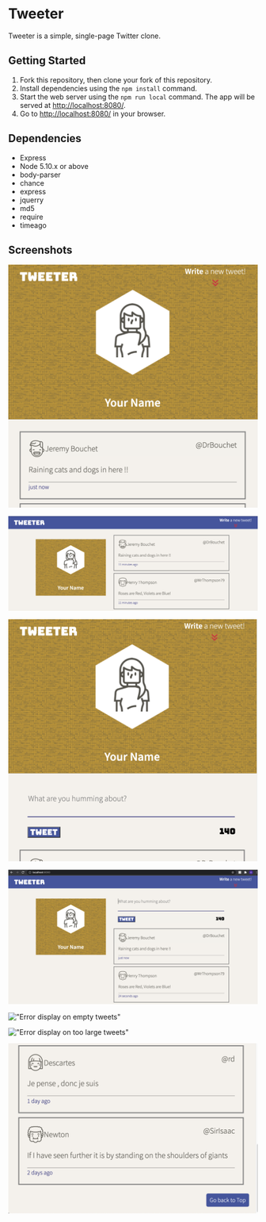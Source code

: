 # Tweeter

Tweeter is a simple, single-page Twitter clone.

## Getting Started

1. Fork this repository, then clone your fork of this repository.
2. Install dependencies using the `npm install` command.
3. Start the web server using the `npm run local` command. The app will be served at <http://localhost:8080/>.
4. Go to <http://localhost:8080/> in your browser.

## Dependencies
- Express
- Node 5.10.x or above
- body-parser
- chance
- express
- jquerry
- md5
- require
- timeago

## Screenshots
!["View on page load in Tablets"](https://github.com/zabir-aa/tweeter/blob/master/pictures/Tablet%20initial.png)

!["View on page load in Desktops"](https://github.com/zabir-aa/tweeter/blob/master/pictures/Desktop%20initial.png)

!["View after clicking compose button in Tablets"](https://github.com/zabir-aa/tweeter/blob/master/pictures/Tablet%20compose.png)

!["View after clicking compose button in Desktops"](https://github.com/zabir-aa/tweeter/blob/master/pictures/Desktop%20compose.png)

!["Error display on empty tweets"](https://github.com/zabir-aa/tweeter/blob/master/pictures/Error%20empty.png)

!["Error display on too large tweets"](https://github.com/zabir-aa/tweeter/blob/master/pictures/Error%20large.png)

!["Scroll to top button on page scroll"](https://github.com/zabir-aa/tweeter/blob/master/pictures/Scroll%20to%20top.png)

